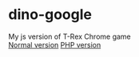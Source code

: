 # dino-google
My js version of T-Rex Chrome game
<br>
<a href="https://javideas.com/dino-google/index.html">Normal version</a>
<a href="https://javideas.com/dino-google/index.php">PHP version</a>
